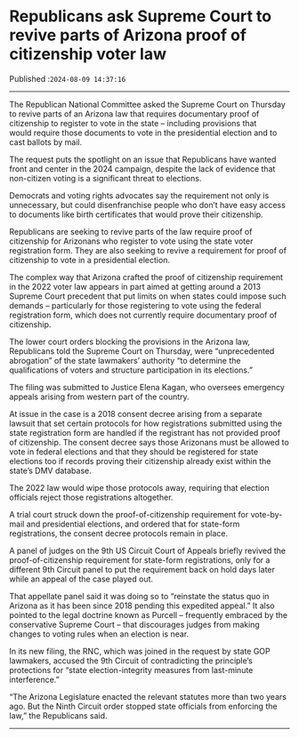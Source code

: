 # Republicans ask Supreme Court to revive parts of Arizona proof of citizenship voter law

Published :`2024-08-09 14:37:16`

---

The Republican National Committee asked the Supreme Court on Thursday to revive parts of an Arizona law that requires documentary proof of citizenship to register to vote in the state – including provisions that would require those documents to vote in the presidential election and to cast ballots by mail.

The request puts the spotlight on an issue that Republicans have wanted front and center in the 2024 campaign, despite the lack of evidence that non-citizen voting is a significant threat to elections.

Democrats and voting rights advocates say the requirement not only is unnecessary, but could disenfranchise people who don’t have easy access to documents like birth certificates that would prove their citizenship.

Republicans are seeking to revive parts of the law require proof of citizenship for Arizonans who register to vote using the state voter registration form. They are also seeking to revive a requirement for proof of citizenship to vote in a presidential election.

The complex way that Arizona crafted the proof of citizenship requirement in the 2022 voter law appears in part aimed at getting around a 2013 Supreme Court precedent that put limits on when states could impose such demands – particularly for those registering to vote using the federal registration form, which does not currently require documentary proof of citizenship.

The lower court orders blocking the provisions in the Arizona law, Republicans told the Supreme Court on Thursday, were “unprecedented abrogation” of the state lawmakers’ authority “to determine the qualifications of voters and structure participation in its elections.”

The filing was submitted to Justice Elena Kagan, who oversees emergency appeals arising from western part of the country.

At issue in the case is a 2018 consent decree arising from a separate lawsuit that set certain protocols for how registrations submitted using the state registration form are handled if the registrant has not provided proof of citizenship. The consent decree says those Arizonans must be allowed to vote in federal elections and that they should be registered for state elections too if records proving their citizenship already exist within the state’s DMV database.

The 2022 law would wipe those protocols away, requiring that election officials reject those registrations altogether.

A trial court struck down the proof-of-citizenship requirement for vote-by-mail and presidential elections, and ordered that for state-form registrations, the consent decree protocols remain in place.

A panel of judges on the 9th US Circuit Court of Appeals briefly revived the proof-of-citizenship requirement for state-form registrations, only for a different 9th Circuit panel to put the requirement back on hold days later while an appeal of the case played out.

That appellate panel said it was doing so to “reinstate the status quo in Arizona as it has been since 2018 pending this expedited appeal.”  It also pointed to the legal doctrine known as Purcell – frequently embraced by the conservative Supreme Court – that discourages judges from making changes to voting rules when an election is near.

In its new filing, the RNC, which was joined in the request by state GOP lawmakers, accused the 9th Circuit of contradicting the principle’s protections for “state election-integrity measures from last-minute interference.”

“The Arizona Legislature enacted the relevant statutes more than two years ago. But the Ninth Circuit order stopped state officials from enforcing the law,” the Republicans said.

---

